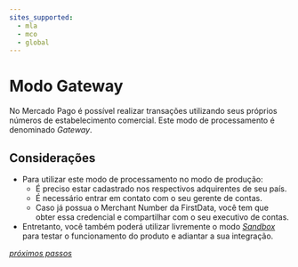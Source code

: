 ```yaml
---
sites_supported:
  - mla
  - mco
  - global
---
```


# Modo Gateway

No Mercado Pago é possível realizar transações utilizando seus próprios números de estabelecimento comercial. Este modo de processamento é denominado _Gateway_.

## Considerações

* Para utilizar este modo de processamento no modo de produção:
	* É preciso estar cadastrado nos respectivos adquirentes de seu país.
	* É necessário entrar em contato com o seu gerente de contas.
	* Caso já possua o Merchant Number da FirstData, você tem que obter essa credencial e compartilhar com o seu executivo de contas.
* Entretanto, você também poderá utilizar livremente o modo [_Sandbox_](/guides/payments/api/testing.pt.md) para testar o funcionamento do produto e adiantar a sua integração.


[_próximos passos_](/guides/gateway/receiving-payment.pt.md)
